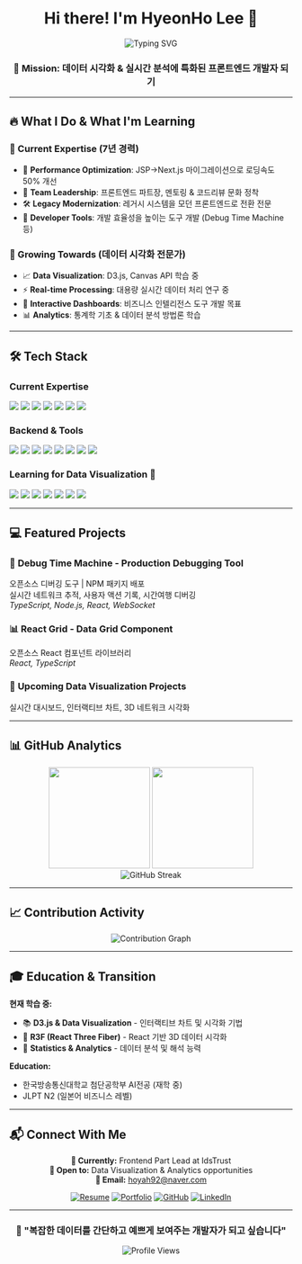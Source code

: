 <div align="center">

# Hi there! I'm HyeonHo Lee 👋

<img src="https://readme-typing-svg.herokuapp.com?font=Fira+Code&size=22&duration=3000&pause=1000&color=36BCF7&center=true&vCenter=true&width=800&lines=Frontend+Developer+%E2%86%92+Data+Visualization+Specialist;Building+Interactive+Data+Stories;7%2B+Years+Frontend+Experience;Currently+Learning+D3.js+%26+WebGL" alt="Typing SVG" />

### 🎯 Mission: 데이터 시각화 & 실시간 분석에 특화된 프론트엔드 개발자 되기

</div>

---

## 🔥 What I Do & What I'm Learning

### **💼 Current Expertise** (7년 경력)
- 🚀 **Performance Optimization**: JSP→Next.js 마이그레이션으로 로딩속도 50% 개선
- 👥 **Team Leadership**: 프론트엔드 파트장, 멘토링 & 코드리뷰 문화 정착
- 🛠️ **Legacy Modernization**: 레거시 시스템을 모던 프론트엔드로 전환 전문
- 🔧 **Developer Tools**: 개발 효율성을 높이는 도구 개발 (Debug Time Machine 등)

### **🎯 Growing Towards** (데이터 시각화 전문가)
- 📈 **Data Visualization**: D3.js, Canvas API 학습 중
- ⚡ **Real-time Processing**: 대용량 실시간 데이터 처리 연구 중  
- 🎨 **Interactive Dashboards**: 비즈니스 인텔리전스 도구 개발 목표
- 📊 **Analytics**: 통계학 기초 & 데이터 분석 방법론 학습

---

## 🛠 Tech Stack

### **Current Expertise**
<p align="left">
<img src="https://img.shields.io/badge/React-61DAFB?style=for-the-badge&logo=react&logoColor=black"/>
<img src="https://img.shields.io/badge/Next.js-000000?style=for-the-badge&logo=nextdotjs&logoColor=white"/>
<img src="https://img.shields.io/badge/Vue.js-4FC08D?style=for-the-badge&logo=vuedotjs&logoColor=white"/>
<img src="https://img.shields.io/badge/TypeScript-3178C6?style=for-the-badge&logo=typescript&logoColor=white"/>
<img src="https://img.shields.io/badge/JavaScript-F7DF1E?style=for-the-badge&logo=javascript&logoColor=black"/>
<img src="https://img.shields.io/badge/TailwindCSS-38B2AC?style=for-the-badge&logo=tailwind-css&logoColor=white"/>
<img src="https://img.shields.io/badge/SCSS-CC6699?style=for-the-badge&logo=sass&logoColor=white"/>
</p>

### **Backend & Tools**
<p align="left">
<img src="https://img.shields.io/badge/Java-ED8B00?style=for-the-badge&logo=openjdk&logoColor=white"/>
<img src="https://img.shields.io/badge/Spring_Boot-6DB33F?style=for-the-badge&logo=springboot&logoColor=white"/>
<img src="https://img.shields.io/badge/PostgreSQL-336791?style=for-the-badge&logo=postgresql&logoColor=white"/>
<img src="https://img.shields.io/badge/MySQL-4479A1?style=for-the-badge&logo=mysql&logoColor=white"/>
<img src="https://img.shields.io/badge/Git-F05032?style=for-the-badge&logo=git&logoColor=white"/>
<img src="https://img.shields.io/badge/Playwright-2EAD33?style=for-the-badge&logo=playwright&logoColor=white"/>
<img src="https://img.shields.io/badge/Jest-C21325?style=for-the-badge&logo=jest&logoColor=white"/>
<img src="https://img.shields.io/badge/Jira-0052CC?style=for-the-badge&logo=jira&logoColor=white"/>
</p>

### **Learning for Data Visualization** 🌱
<p align="left">
<img src="https://img.shields.io/badge/D3.js-F9A03C?style=for-the-badge&logo=d3dotjs&logoColor=white&opacity=0.7"/>
<img src="https://img.shields.io/badge/R3F-000000?style=for-the-badge&logo=threedotjs&logoColor=white&opacity=0.7"/>
<img src="https://img.shields.io/badge/Three.js-000000?style=for-the-badge&logo=threedotjs&logoColor=white&opacity=0.7"/>
<img src="https://img.shields.io/badge/Chart.js-FF6384?style=for-the-badge&logo=chartdotjs&logoColor=white&opacity=0.7"/>
<img src="https://img.shields.io/badge/WebGL-990000?style=for-the-badge&logo=webgl&logoColor=white&opacity=0.7"/>
<img src="https://img.shields.io/badge/Canvas-FF6B6B?style=for-the-badge&logo=html5&logoColor=white&opacity=0.7"/>
<img src="https://img.shields.io/badge/WebSocket-4F4F4F?style=for-the-badge&logo=socketdotio&logoColor=white&opacity=0.7"/>
</p>


---

## 💻 Featured Projects

### 🔧 **Debug Time Machine** - Production Debugging Tool
오픈소스 디버깅 도구 | NPM 패키지 배포  
실시간 네트워크 추적, 사용자 액션 기록, 시간여행 디버깅  
*TypeScript, Node.js, React, WebSocket*

### 📊 **React Grid** - Data Grid Component  
오픈소스 React 컴포넌트 라이브러리  
*React, TypeScript*

### 🎯 **Upcoming Data Visualization Projects**
실시간 대시보드, 인터랙티브 차트, 3D 네트워크 시각화



---

## 📊 GitHub Analytics

<div align="center">
  <img height="180em" src="https://github-readme-stats.vercel.app/api?username=amenooto&show_icons=true&theme=tokyonight&include_all_commits=true&count_private=true"/>
  <img height="180em" src="https://github-readme-stats.vercel.app/api/top-langs/?username=amenooto&layout=compact&langs_count=8&theme=tokyonight"/>
</div>

<div align="center">
  <img src="https://github-readme-streak-stats.herokuapp.com/?user=amenooto&theme=tokyonight" alt="GitHub Streak"/>
</div>

---

## 📈 Contribution Activity

<div align="center">
  <img src="https://github-readme-activity-graph.vercel.app/graph?username=amenooto&theme=tokyo-night" alt="Contribution Graph"/>
</div>

---



## 🎓 Education & Transition

**현재 학습 중:**
- 📚 **D3.js & Data Visualization** - 인터랙티브 차트 및 시각화 기법
- 🎨 **R3F (React Three Fiber)** - React 기반 3D 데이터 시각화
- 🧮 **Statistics & Analytics** - 데이터 분석 및 해석 능력 

**Education:**
- 한국방송통신대학교 첨단공학부 AI전공 (재학 중)
- JLPT N2 (일본어 비즈니스 레벨)

---

## 📬 Connect With Me

<div align="center">

**💼 Currently:** Frontend Part Lead at IdsTrust  
**🎯 Open to:** Data Visualization & Analytics opportunities  
**📧 Email:** hoyah92@naver.com

[![Resume](https://img.shields.io/badge/Resume-PDF-red?style=for-the-badge&logo=adobeacrobatreader&logoColor=white)](https://drive.google.com/uc?export=download&id=1gqmfUpUXaVbI83qWfRjmSnBhvmvWFnVs)
[![Portfolio](https://img.shields.io/badge/Portfolio-PDF-FF5722?style=for-the-badge&logo=adobeacrobatreader&logoColor=white)](https://drive.google.com/uc?export=download&id=1Rw6FZaV1d0l2P0FsSaF6y42pEuobJkJf)
[![GitHub](https://img.shields.io/badge/GitHub-181717?style=for-the-badge&logo=github&logoColor=white)](https://github.com/amenooto)
[![LinkedIn](https://img.shields.io/badge/LinkedIn-0A66C2?style=for-the-badge&logo=linkedin&logoColor=white)](your-linkedin-url)

</div>

---

<div align="center">

### 🚀 "복잡한 데이터를 간단하고 예쁘게 보여주는 개발자가 되고 싶습니다"

![Profile Views](https://komarev.com/ghpvc/?username=amenooto&color=blueviolet&style=flat-square)

</div>
